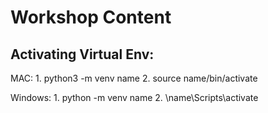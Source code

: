 # Workshop Content

## Activating Virtual Env:

MAC:  1. python3 -m venv name
      2. source name/bin/activate

Windows: 1. python -m venv name
         2. \name\Scripts\activate
